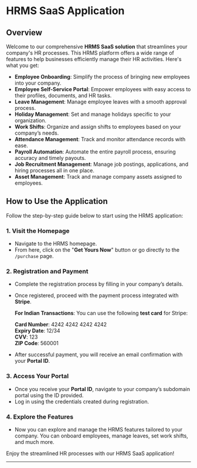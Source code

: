 # HRMS SaaS Application

## Overview

Welcome to our comprehensive **HRMS SaaS solution** that streamlines your company's HR processes. This HRMS platform offers a wide range of features to help businesses efficiently manage their HR activities. Here's what you get:

- **Employee Onboarding**: Simplify the process of bringing new employees into your company.
- **Employee Self-Service Portal**: Empower employees with easy access to their profiles, documents, and HR tasks.
- **Leave Management**: Manage employee leaves with a smooth approval process.
- **Holiday Management**: Set and manage holidays specific to your organization.
- **Work Shifts**: Organize and assign shifts to employees based on your company’s needs.
- **Attendance Management**: Track and monitor attendance records with ease.
- **Payroll Automation**: Automate the entire payroll process, ensuring accuracy and timely payouts.
- **Job Recruitment Management**: Manage job postings, applications, and hiring processes all in one place.
- **Asset Management**: Track and manage company assets assigned to employees.

## How to Use the Application

Follow the step-by-step guide below to start using the HRMS application:

### 1. Visit the Homepage
- Navigate to the HRMS homepage.
- From here, click on the "**Get Yours Now**" button or go directly to the `/purchase` page.

### 2. Registration and Payment
- Complete the registration process by filling in your company’s details.
- Once registered, proceed with the payment process integrated with **Stripe**.
  
  **For Indian Transactions**: You can use the following **test card** for Stripe:
  
  **Card Number**: 4242 4242 4242 4242  
  **Expiry Date**: 12/34  
  **CVV**: 123  
  **ZIP Code**: 560001
  
- After successful payment, you will receive an email confirmation with your **Portal ID**.

### 3. Access Your Portal
- Once you receive your **Portal ID**, navigate to your company’s subdomain portal using the ID provided.
- Log in using the credentials created during registration.

### 4. Explore the Features
- Now you can explore and manage the HRMS features tailored to your company. You can onboard employees, manage leaves, set work shifts, and much more.

Enjoy the streamlined HR processes with our HRMS SaaS application!

---
